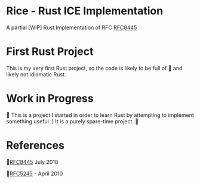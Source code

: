 # Rice - Rust ICE Implementation
A partial [WIP] Rust Implementation of RFC [RFC8445](https://tools.ietf.org/html/rfc8445])

# First Rust Project
This is my very first Rust project, so the code is likely to be full of :bug: and likely not idiomatic Rust.

# Work in Progress
:construction:
This is a project I started in order to learn Rust by attempting to implement something useful :) It is a purely spare-time project.
:construction:

# References

:bookmark_tabs:[RFC8445](https://tools.ietf.org/html/rfc8445])  July 2018

:bookmark_tabs:[RFC5245](https://tools.ietf.org/html/rfc5245) - April 2010
